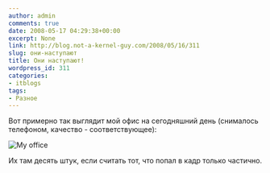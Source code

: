 ```yaml
---
author: admin
comments: true
date: 2008-05-17 04:29:38+00:00
excerpt: None
link: http://blog.not-a-kernel-guy.com/2008/05/16/311
slug: они-наступают
title: Они наступают!
wordpress_id: 311
categories:
- itblogs
tags:
- Разное
---
```


Вот примерно так выглядит мой офис на сегодняшний день (снималось телефоном, качество - соответствующее):

![My office](http://blog.not-a-kernel-guy.com/wp-content/uploads/2008/05/office.jpg)

Их там десять штук, если считать тот, что попал в кадр только частично. 
